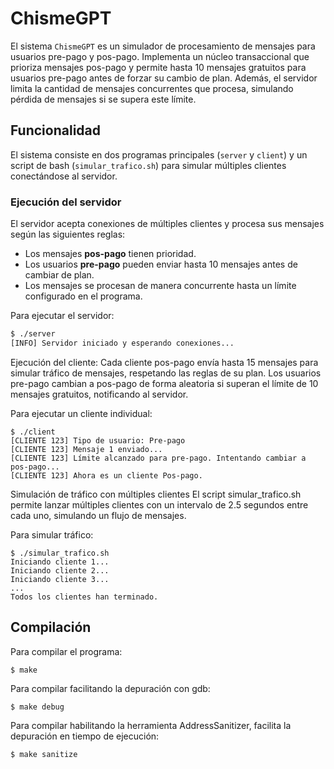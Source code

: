 # ChismeGPT

El sistema `ChismeGPT` es un simulador de procesamiento de mensajes para usuarios pre-pago y pos-pago. Implementa un núcleo transaccional que prioriza mensajes pos-pago y permite hasta 10 mensajes gratuitos para usuarios pre-pago antes de forzar su cambio de plan. Además, el servidor limita la cantidad de mensajes concurrentes que procesa, simulando pérdida de mensajes si se supera este límite.

## Funcionalidad

El sistema consiste en dos programas principales (`server` y `client`) y un script de bash (`simular_trafico.sh`) para simular múltiples clientes conectándose al servidor.

### Ejecución del servidor
El servidor acepta conexiones de múltiples clientes y procesa sus mensajes según las siguientes reglas:
- Los mensajes **pos-pago** tienen prioridad.
- Los usuarios **pre-pago** pueden enviar hasta 10 mensajes antes de cambiar de plan.
- Los mensajes se procesan de manera concurrente hasta un límite configurado en el programa.

Para ejecutar el servidor:
```bash
$ ./server
[INFO] Servidor iniciado y esperando conexiones...
```
Ejecución del cliente:
Cada cliente pos-pago envía hasta 15 mensajes para simular tráfico de mensajes, respetando las reglas de su plan. Los usuarios pre-pago cambian a pos-pago de forma aleatoria si superan el límite de 10 mensajes gratuitos, notificando al servidor.

Para ejecutar un cliente individual:
```
$ ./client
[CLIENTE 123] Tipo de usuario: Pre-pago
[CLIENTE 123] Mensaje 1 enviado...
[CLIENTE 123] Límite alcanzado para pre-pago. Intentando cambiar a pos-pago...
[CLIENTE 123] Ahora es un cliente Pos-pago.
```
Simulación de tráfico con múltiples clientes
El script simular_trafico.sh permite lanzar múltiples clientes con un intervalo de 2.5 segundos entre cada uno, simulando un flujo de mensajes.

Para simular tráfico:
```
$ ./simular_trafico.sh
Iniciando cliente 1...
Iniciando cliente 2...
Iniciando cliente 3...
...
Todos los clientes han terminado.
```

 ## Compilación
Para compilar el programa:
```
$ make
```
Para compilar facilitando la depuración con gdb:

```
$ make debug
```
Para compilar habilitando la herramienta AddressSanitizer, facilita la depuración en tiempo de ejecución:

```
$ make sanitize
```
